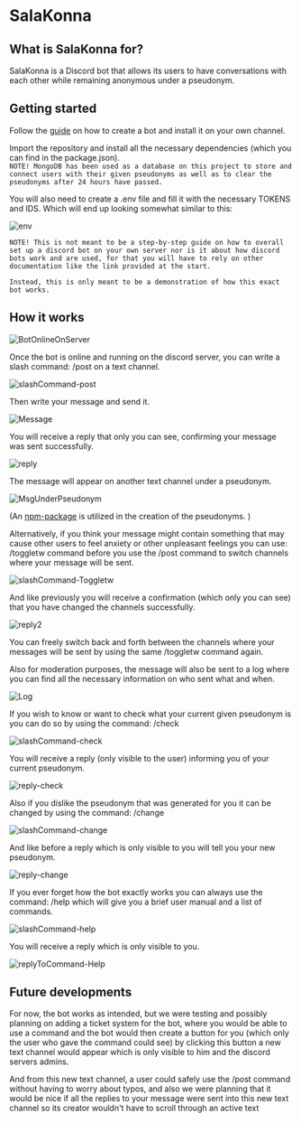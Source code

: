 # SalaKonna

## What is SalaKonna for?

SalaKonna is a Discord bot that allows its users to have conversations with each other while remaining anonymous under a pseudonym. 

## Getting started

Follow the [guide](https://discord.com/developers/docs/intro) on how to create a bot and install it on your own channel. 

Import the repository and install all the necessary dependencies (which you can find in the package.json).\
`NOTE! MongoDB has been used as a database on this project to store and connect users with their given pseudonyms as well as to clear the pseudonyms after 24 hours have passed. `

You will also need to create a .env file and fill it with the necessary TOKENS and IDS. Which will end up looking somewhat similar to this: 

![env](https://user-images.githubusercontent.com/98490914/204344259-a3e348c0-6aac-4220-ab7c-b51523aebb0b.png)

`NOTE! This is not meant to be a step-by-step guide on how to overall set up a discord bot on your own server nor is it about how discord bots work and are used, for that you will have to rely on other documentation like the link provided at the start. `

`Instead, this is only meant to be a demonstration of how this exact bot works. `

## How it works

![BotOnlineOnServer](https://user-images.githubusercontent.com/98490914/204345249-bc3504c1-fe32-4939-8870-08c50a510201.png)

Once the bot is online and running on the discord server, you can write a slash command: /post on a text channel. 

![slashCommand-post](https://user-images.githubusercontent.com/98490914/204326777-5139611f-c04e-4c0a-8db3-41930ce5cb4b.png)

Then write your message and send it. 

![Message](https://user-images.githubusercontent.com/98490914/204327731-447c4781-94fd-47c0-9eb9-afcf2c87cb5e.png)

You will receive a reply that only you can see, confirming your message was sent successfully. 

![reply](https://user-images.githubusercontent.com/98490914/204327528-f87bc683-89d3-41b2-ac6e-31397a064631.png)

The message will appear on another text channel under a pseudonym. 

![MsgUnderPseudonym](https://user-images.githubusercontent.com/98490914/204328045-620dee33-52fb-4866-862d-3a72649369b9.png)

(An [npm-package](https://www.npmjs.com/package/random-word-slugs/v/0.0.3) is utilized in the creation of the pseudonyms. )

Alternatively, if you think your message might contain something that may cause other users to feel anxiety or other unpleasant feelings you can use: /toggletw command before you use the /post command to switch channels where your message will be sent. 

![slashCommand-Toggletw](https://user-images.githubusercontent.com/98490914/204336894-d866a208-670d-4986-bea3-a7dc0a71a42b.png)

And like previously you will receive a confirmation (which only you can see) that you have changed the channels successfully. 

![reply2](https://user-images.githubusercontent.com/98490914/204337217-2d0fcaf0-0d96-4fe3-90e5-6a379868277e.png)

You can freely switch back and forth between the channels where your messages will be sent by using the same /toggletw command again. 

Also for moderation purposes, the message will also be sent to a log where you can find all the necessary information on who sent what and when. 

![Log](https://user-images.githubusercontent.com/98490914/204331573-e645b146-0dde-489a-8219-6799ca4dc817.png)

If you wish to know or want to check what your current given pseudonym is you can do so by using the command: /check

![slashCommand-check](https://user-images.githubusercontent.com/98490914/204513994-b78a6458-e76a-4740-810e-508afabedd2d.png)

You will receive a reply (only visible to the user) informing you of your current pseudonym. 

![reply-check](https://user-images.githubusercontent.com/98490914/204514038-8d8d3200-ed31-4447-9f87-b0c64e57e5fa.png)

Also if you dislike the pseudonym that was generated for you it can be changed by using the command: /change

![slashCommand-change](https://user-images.githubusercontent.com/98490914/204514117-af3c422e-855d-437e-ade9-78589035d95a.png)

And like before a reply which is only visible to you will tell you your new pseudonym. 

![reply-change](https://user-images.githubusercontent.com/98490914/204514174-71bf3a16-12da-4331-b835-2becf485f38d.png)

If you ever forget how the bot exactly works you can always use the command: /help which will give you a brief user manual and a list of commands. 

![slashCommand-help](https://user-images.githubusercontent.com/98490914/204350972-27e37dd8-605d-42f3-bad6-0db5c8194841.png)

You will receive a reply which is only visible to you. 

![replyToCommand-Help](https://user-images.githubusercontent.com/98490914/204518295-99b87a9e-db21-4f7c-9878-1d6168f3c06b.png)

## Future developments

For now, the bot works as intended, but we were testing and possibly planning on adding a ticket system for the bot, where you would be able to use a command and the bot would then create a button for you (which only the user who gave the command could see) by clicking this button a new text channel would appear which is only visible to him and the discord servers admins. 

And from this new text channel, a user could safely use the /post command without having to worry about typos, and also we were planning that it would be nice if all the replies to your message were sent into this new text channel so its creator wouldn't have to scroll through an active text 
